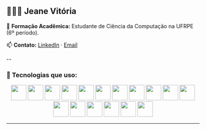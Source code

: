 ## 👩🏿‍💻 Jeane Vitória

📘 **Formação Acadêmica:** Estudante de Ciência da Computação na UFRPE (6º período).

📫 **Contato:**
[LinkedIn](https://www.linkedin.com/in/jeane-vitória-félix-da-silva-396677140") · [Email](mailto:jeanevitoria994@gmail.com)

--
### 🚀 Tecnologias que uso:

<div align="center">
  <img src="https://cdn.simpleicons.org/javascript/F7DF1E" width="40" />
  <img src="https://cdn.simpleicons.org/typescript/3178C6" width="40" />
  <img src="https://cdn.simpleicons.org/react/61DAFB" width="40" />
  <img src="https://cdn.simpleicons.org/nodedotjs/339933" width="40" />
  <img src="https://cdn.simpleicons.org/nestjs/E0234E" width="40" />
  <img src="https://cdn.simpleicons.org/express/000000" width="40" />
  <img src="https://cdn.simpleicons.org/java/007396" width="40" />
  <img src="https://cdn.simpleicons.org/springboot/6DB33F" width="40" />
  <img src="https://cdn.simpleicons.org/python/3776AB" width="40" />
  <img src="https://cdn.simpleicons.org/django/092E20" width="40" />
  <img src="https://cdn.simpleicons.org/mysql/4479A1" width="40" />
  <img src="https://cdn.simpleicons.org/postgresql/4169E1" width="40" />
  <img src="https://cdn.simpleicons.org/mongodb/47A248" width="40" />
  <img src="https://cdn.simpleicons.org/docker/2496ED" width="40" />
  <img src="https://cdn.simpleicons.org/git/F05032" width="40" />
  <img src="https://cdn.simpleicons.org/github/181717" width="40" />
  <img src="https://cdn.simpleicons.org/tailwindcss/06B6D4" width="40" />
</div>

---
